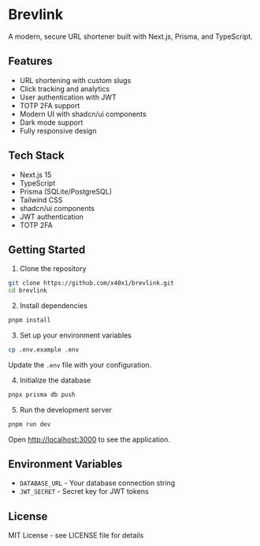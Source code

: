 # Brevlink

A modern, secure URL shortener built with Next.js, Prisma, and TypeScript.

## Features

- URL shortening with custom slugs
- Click tracking and analytics
- User authentication with JWT
- TOTP 2FA support
- Modern UI with shadcn/ui components
- Dark mode support
- Fully responsive design

## Tech Stack

- Next.js 15
- TypeScript
- Prisma (SQLite/PostgreSQL)
- Tailwind CSS
- shadcn/ui components
- JWT authentication
- TOTP 2FA

## Getting Started

1. Clone the repository
```bash
git clone https://github.com/x40x1/brevlink.git
cd brevlink
```

2. Install dependencies
```bash
pnpm install
```

3. Set up your environment variables
```bash
cp .env.example .env
```
Update the `.env` file with your configuration.

4. Initialize the database
```bash
pnpx prisma db push
```

5. Run the development server
```bash
pnpm run dev
```

Open [http://localhost:3000](http://localhost:3000) to see the application.

## Environment Variables

- `DATABASE_URL` - Your database connection string
- `JWT_SECRET` - Secret key for JWT tokens

## License

MIT License - see LICENSE file for details
